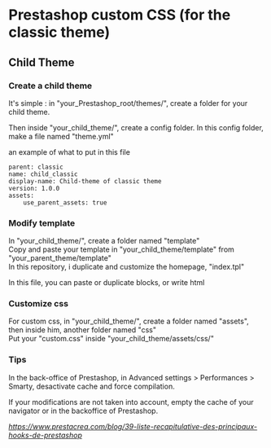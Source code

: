 # Prestashop custom CSS (for the classic theme)

## Child Theme

### Create a child theme

It's simple : in "your_Prestashop_root/themes/", create a folder for your child theme. 

Then inside "your_child_theme/", create a config folder.
In this config folder, make a file named "theme.yml"


an example of what to put in this file
```
parent: classic
name: child_classic
display-name: Child-theme of classic theme
version: 1.0.0
assets:
    use_parent_assets: true
```

### Modify template

In "your_child_theme/", create a folder named "template"  
Copy and paste your template in "your_child_theme/template" from "your_parent_theme/template"  
In this repository, i duplicate and customize the homepage, "index.tpl"

In this file, you can paste or duplicate blocks, or write html

### Customize css

For custom css, in "your_child_theme/", create a folder named "assets", then inside him, another folder named "css"  
Put your "custom.css" inside "your_child_theme/assets/css/"


### Tips

In the back-office of Prestashop, in Advanced settings > Performances > Smarty, desactivate cache and force compilation.

If your modifications are not taken into account, empty the cache of your navigator or in the backoffice of Prestashop.

*https://www.prestacrea.com/blog/39-liste-recapitulative-des-principaux-hooks-de-prestashop*

